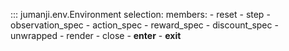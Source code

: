 ::: jumanji.env.Environment
    selection:
      members:
        - reset
        - step
        - observation_spec
        - action_spec
        - reward_spec
        - discount_spec
        - unwrapped
        - render
        - close
        - __enter__
        - __exit__
